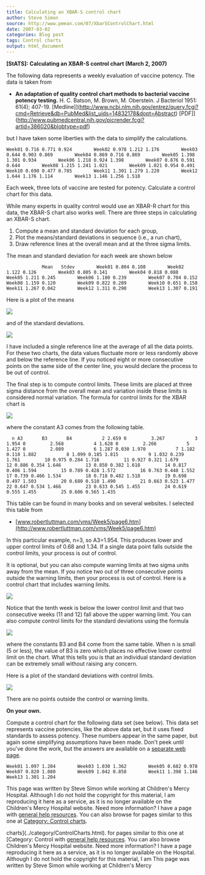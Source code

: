 ```yaml
---
title: Calculating an XBAR-S control chart
author: Steve Simon
source: http://www.pmean.com/07/XbarSControlChart.html
date: 2007-03-02
categories: Blog post
tags: Control charts
output: html_document
---
```

**[StATS]:** **Calculating an XBAR-S control chart
(March 2, 2007)**

The following data represents a weekly evaluation of vaccine potency.
The data is taken from

-   **An adaptation of quality control chart methods to bacterial
    vaccine potency testing.** H. C. Batson, M. Brown, M. Oberstein. J
    Bacteriol 1951: 61(4); 407-19.
    [Medline]](http://www.ncbi.nlm.nih.gov/entrez/query.fcgi?cmd=Retrieve&db=PubMed&list_uids=14832178&dopt=Abstract)
    [PDF]](http://www.pubmedcentral.nih.gov/picrender.fcgi?artid=386020&blobtype=pdf)

but I have taken some liberties with the data to simplify the
calculations.

`Week01 0.716 0.771 0.924        Week02 0.978 1.212 1.176        Week03 0.644 0.903 0.869        Week04 0.869 0.716 0.869        Week05 1.398 1.301 0.934        Week06 1.218 0.924 1.398        Week07 0.876 0.591 0.644        Week08 1.215 1.241 1.021        Week09 1.021 0.954 0.491        Week10 0.690 0.477 0.785        Week11 1.301 1.279 1.220        Week12 1.644 1.176 1.114        Week13 1.146 1.256 1.518`

Each week, three lots of vaccine are tested for potency. Calculate a
control chart for this data.

While many experts in quality control would use an XBAR-R chart for
this data, the XBAR-S chart also works well. There are three steps in
calculating an XBAR-S chart.

1.  Compute a mean and standard deviation for each group,
2.  Plot the means/standard deviations in sequence (i.e., a run
    chart),
3.  Draw reference lines at the overall mean and at the three sigma
    limits.

The mean and standard deviation for each week are shown below

`             Mean   Stdev        Week01 0.804 0.108        Week02 1.122 0.126        Week03 0.805 0.141        Week04 0.818 0.088        Week05 1.211 0.245        Week06 1.180 0.239        Week07 0.704 0.152        Week08 1.159 0.120        Week09 0.822 0.289        Week10 0.651 0.158        Week11 1.267 0.042        Week12 1.311 0.290        Week13 1.307 0.191`

Here is a plot of the means

![](http://www.pmean.com/images/images/07/XbarSControlChart01.gif)

and of the standard deviations.

![](http://www.pmean.com/images/images/07/XbarSControlChart02.gif)

I have included a single reference line at the average of all the data
points. For these two charts, the data values fluctuate more or less
randomly above and below the reference line. If you noticed eight or
more consecutive points on the same side of the center line, you would
declare the process to be out of control.

The final step is to compute control limits. These limits are placed
at three sigma distance from the overall mean and variation inside
these limits is considered normal variation. The formula for control
limits for the XBAR chart is

![](http://www.pmean.com/images/images/07/XbarSControlChart03.gif)

where the constant A3 comes from the following table.

`  n A3       B3       B4           2 2.659 0         3.267           3 1.954 0         2.568           4 1.628 0         2.266           5 1.427 0         2.089           6 1.287 0.030 1.970           7 1.182 0.118 1.882           8 1.099 0.185 1.815           9 1.032 0.239 1.761         10 0.975 0.284 1.716         11 0.927 0.321 1.679         12 0.886 0.354 1.646         13 0.850 0.382 1.618         14 0.817 0.406 1.594         15 0.789 0.428 1.572         16 0.763 0.448 1.552         17 0.739 0.466 1.534         18 0.718 0.482 1.518         19 0.698 0.497 1.503         20 0.680 0.510 1.490         21 0.663 0.523 1.477         22 0.647 0.534 1.466         23 0.633 0.545 1.455         24 0.619 0.555 1.455         25 0.606 0.565 1.435`

This table can be found in many books and on several websites. I
selected this table from

-   [www.robertluttman.com/vms/Week5/page6.htm](http://www.robertluttman.com/vms/Week5/page6.htm)

In this particular example, n=3, so A3=1.954. This produces lower and
upper control limits of 0.68 and 1.34. If a single data point falls
outside the control limits, your process is out of control.

It is optional, but you can also compute warning limits at two sigma
units away from the mean. If you notice two out of three consecutive
points outside the warning limits, then your process is out of
control. Here is a control chart that includes warning limits.

![](http://www.pmean.com/images/images/07/XbarSControlChart04.gif)

Notice that the tenth week is below the lower control limit and that
two consecutive weeks (11 and 12) fall above the upper warning limit.
You can also compute control limits for the standard deviations using
the formula

![](http://www.pmean.com/images/images/07/XbarSControlChart05.gif)

where the constants B3 and B4 come from the same table. When n is
small (5 or less), the value of B3 is zero which places no effective
lower control limit on the chart. What this tells you is that an
individual standard deviation can be extremely small without raising
any concern.

Here is a plot of the standard deviations with control limits.

![](http://www.pmean.com/images/images/07/XbarSControlChart06.gif)

There are no points outside the control or warning limits.

**On your own.**

Compute a control chart for the following data set (see below). This
data set represents vaccine potencies, like the above data set, but it
uses fixed standards to assess potency. These numbers appear in the
same paper, but again some simplifying assumptions have been made.
Don't peek until you've done the work, but the answers are available
on a [separate web page](XbarSControlChartAnswers.html).

`Week01 1.097 1.204        Week03 1.030 1.362        Week05 0.682 0.978        Week07 0.820 1.080        Week09 1.042 0.858        Week11 1.398 1.146        Week13 1.301 1.204`

This page was written by Steve Simon while working at Children's Mercy
Hospital. Although I do not hold the copyright for this material, I am
reproducing it here as a service, as it is no longer available on the
Children's Mercy Hospital website. Need more information? I have a page
with [general help resources](../GeneralHelp.html). You can also browse
for pages similar to this one at [Category: Control
charts](../category/ControlCharts.html).
<!---More--->
charts](../category/ControlCharts.html).
for pages similar to this one at [Category: Control
with [general help resources](../GeneralHelp.html). You can also browse
Children's Mercy Hospital website. Need more information? I have a page
reproducing it here as a service, as it is no longer available on the
Hospital. Although I do not hold the copyright for this material, I am
This page was written by Steve Simon while working at Children's Mercy

<!---Do not use
**[StATS]:** **Calculating an XBAR-S control chart
This page was written by Steve Simon while working at Children's Mercy
Hospital. Although I do not hold the copyright for this material, I am
reproducing it here as a service, as it is no longer available on the
Children's Mercy Hospital website. Need more information? I have a page
with [general help resources](../GeneralHelp.html). You can also browse
for pages similar to this one at [Category: Control
charts](../category/ControlCharts.html).
--->

